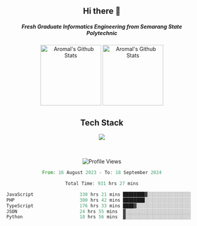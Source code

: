 <div align="center">
  <h2>Hi there 👋</h2>

  <h5>Fresh Graduate Informatics Engineering from Semarang State Polytechnic</h5>

  <img
    height="160"
    alt="Aromal's Github Stats"
    src="https://github-readme-stats.vercel.app/api?username=dafariski77&show_icons=true&theme=tokyonight&count_private=true"
  />
  <img
    alt="Aromal's Github Stats"
    height="160"
    src="https://github-readme-stats.vercel.app/api/top-langs/?username=dafariski77&layout=compact&theme=tokyonight"
  />

  <h2>Tech Stack</h2>
  <a href="https://skillicons.dev">
    <img src="https://skillicons.dev/icons?i=express,nextjs,laravel,mysql,mongodb,redis,prisma,docker,git,gcp,tailwind&perline=14" />
  </a>

  <br /><br />
  <img src="https://komarev.com/ghpvc/?username=dafariski77&abbreviated=true" alt="Profile Views">
    
  <!--START_SECTION:waka-->

```rust
From: 16 August 2023 - To: 18 September 2024

Total Time: 931 hrs 27 mins

JavaScript                 330 hrs 21 mins ████████▓░░░░░░░░░░░░░░░░   34.98 %
PHP                        300 hrs 42 mins ████████░░░░░░░░░░░░░░░░░   31.84 %
TypeScript                 176 hrs 33 mins ████▓░░░░░░░░░░░░░░░░░░░░   18.70 %
JSON                       24 hrs 55 mins  ▓░░░░░░░░░░░░░░░░░░░░░░░░   02.64 %
Python                     18 hrs 56 mins  ▓░░░░░░░░░░░░░░░░░░░░░░░░   02.01 %
```

<!--END_SECTION:waka-->
</div>
